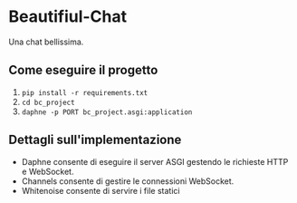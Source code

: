 # Beautifiul-Chat
Una chat bellissima.

## Come eseguire il progetto
1. `pip install -r requirements.txt`
2. `cd bc_project`
3. `daphne -p PORT bc_project.asgi:application`

## Dettagli sull'implementazione
- Daphne consente di eseguire il server ASGI gestendo le richieste HTTP e WebSocket.
- Channels consente di gestire le connessioni WebSocket.
- Whitenoise consente di servire i file statici